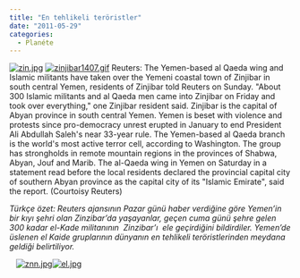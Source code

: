 ```yaml
---
title: "En tehlikeli teröristler"
date: "2011-05-29"
categories: 
  - Planéte
---
```


[![zin.jpg](/uploads/2011/05/zin.jpg)](/uploads/2011/05/zin.jpg "zin.jpg") [![zinjibar1407.gif](/uploads/2011/05/zinjibar1407.gif)](/uploads/2011/05/zinjibar1407.gif "zinjibar1407.gif") Reuters: The Yemen-based al Qaeda wing and Islamic militants have taken over the Yemeni coastal town of Zinjibar in south central Yemen, residents of Zinjibar told Reuters on Sunday. "About 300 Islamic militants and al Qaeda men came into Zinjibar on Friday and took over everything," one Zinjibar resident said. Zinjibar is the capital of Abyan province in south central Yemen. Yemen is beset with violence and protests since pro-democracy unrest erupted in January to end President Ali Abdullah Saleh's near 33-year rule. The Yemen-based al Qaeda branch is the world's most active terror cell, according to Washington. The group has strongholds in remote mountain regions in the provinces of Shabwa, Abyan, Jouf and Marib. The al-Qaeda wing in Yemen on Saturday in a statement read before the local residents declared the provincial capital city of southern Abyan province as the capital city of its "Islamic Emirate", said the report. (Courtoisy Reuters)

_Türkçe özet: Reuters ajansının Pazar günü haber verdiğine göre Yemen’in bir kıyı şehri olan Zinzibar’da yaşayanlar, geçen cuma günü şehre gelen 300 kadar el-Kade militanının  Zinzibar’ı  ele geçirdiğini bildirdiler. Yemen’de üslenen el Kaide gruplarının dünyanın en tehlikeli teröristlerinden meydana geldiği belirtiliyor._ 

[](/uploads/2011/05/znn.jpg "znn.jpg")

   [![znn.jpg](/uploads/2011/05/znn.jpg)](/uploads/2011/05/znn.jpg "znn.jpg")[![el.jpg](/uploads/2011/05/el.jpg)](/uploads/2011/05/el.jpg "el.jpg")

